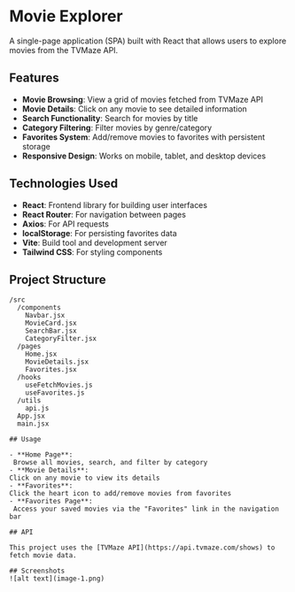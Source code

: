 # Movie Explorer

A single-page application (SPA) built with React that allows users to explore movies from the TVMaze API.

## Features

- **Movie Browsing**: View a grid of movies fetched from TVMaze API
- **Movie Details**: Click on any movie to see detailed information
- **Search Functionality**: Search for movies by title
- **Category Filtering**: Filter movies by genre/category
- **Favorites System**: Add/remove movies to favorites with persistent storage
- **Responsive Design**: Works on mobile, tablet, and desktop devices

## Technologies Used

- **React**: Frontend library for building user interfaces
- **React Router**: For navigation between pages
- **Axios**: For API requests
- **localStorage**: For persisting favorites data
- **Vite**: Build tool and development server
- **Tailwind CSS**: For styling components

## Project Structure

```
/src
  /components
    Navbar.jsx
    MovieCard.jsx
    SearchBar.jsx
    CategoryFilter.jsx
  /pages
    Home.jsx
    MovieDetails.jsx
    Favorites.jsx
  /hooks
    useFetchMovies.js
    useFavorites.js
  /utils
    api.js
  App.jsx
  main.jsx

## Usage

- **Home Page**:
 Browse all movies, search, and filter by category
- **Movie Details**: 
Click on any movie to view its details
- **Favorites**: 
Click the heart icon to add/remove movies from favorites
- **Favorites Page**:
 Access your saved movies via the "Favorites" link in the navigation bar

## API

This project uses the [TVMaze API](https://api.tvmaze.com/shows) to fetch movie data.

## Screenshots
![alt text](image-1.png)


